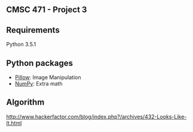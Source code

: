 ## CMSC 471 - Project 3

## Requirements

Python 3.5.1

## Python packages

- [Pillow](https://github.com/python-pillow/Pillow): Image Manipulation
- [NumPy](http://www.numpy.org/): Extra math

## Algorithm

http://www.hackerfactor.com/blog/index.php?/archives/432-Looks-Like-It.html
